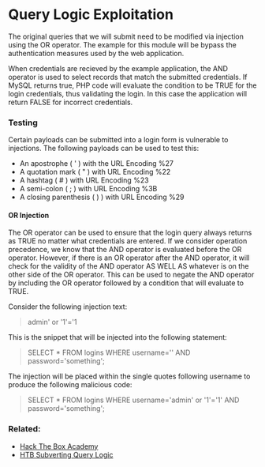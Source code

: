 # Query Logic Exploitation

The original queries that we will submit need to be modified via injection using the OR operator. The example for this module will be bypass the authentication measures used by the web application.

When credentials are recieved by the example application, the AND operator is used to select records that match the submitted credentials. If MySQL returns true, PHP code will evaluate the condition to be TRUE for the login credentials, thus validating the login. In this case the application will return FALSE for incorrect credentials.

### Testing

Certain payloads can be submitted into a login form is vulnerable to injections. The following payloads can be used to test this:

- An apostrophe ( ' ) with the URL Encoding %27
- A quotation mark ( " ) with URL Encoding %22
- A hashtag ( # ) with URL Encoding %23
- A semi-colon ( ; ) with URL Encoding %3B
- A closing parenthesis ( ) ) with URL Encoding %29

#### OR Injection

The OR operator can be used to ensure that the login query always returns as TRUE no matter what credentials are entered. If we consider operation precedence, we know that the AND operator is evaluated before the OR operator. However, if there is an OR operator after the AND operator, it will check for the validity of the AND operator AS WELL AS whatever is on the other side of the OR operator. This can be used to negate the AND operator by including the OR operator followed by a condition that will evaluate to TRUE.

Consider the following injection text:

>admin' or '1'='1

This is the snippet that will be injected into the following statement:

>SELECT \* FROM logins WHERE username='' AND password='something';

The injection will be placed within the single quotes following username to produce the following malicious code:

>SELECT \* FROM logins WHERE username='admin' or '1'='1' AND password='something';

### Related:
- [Hack The Box Academy](https://academy.hackthebox.com/ "Hack The Box Academy Home page")
- [HTB Subverting Query Logic](https://academy.hackthebox.com/module/33/section/194 "HTB Subverting Query Logic")